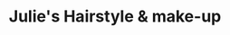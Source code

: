 ---
title: "Julie's Hairstyle & make-up"
url: /dorsten/julies-hairstyle-und-make-up/
shop: Friseur
---